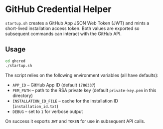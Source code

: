 # GitHub Credential Helper

`startup.sh` creates a GitHub App JSON Web Token (JWT) and mints a short-lived installation access token. Both values are exported so subsequent commands can interact with the GitHub API.

## Usage

```bash
cd ghcred
./startup.sh
```

The script relies on the following environment variables (all have defaults):

- `APP_ID` – GitHub App ID (default `1786337`)
- `PEM_PATH` – path to the RSA private key (default `private-key.pem` in this directory)
- `INSTALLATION_ID_FILE` – cache for the installation ID (`installation_id.txt`)
- `DEBUG` – set to `1` for verbose output

On success it exports `JWT` and `TOKEN` for use in subsequent API calls.
